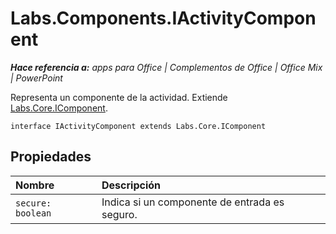 
# <a name="labs.components.iactivitycomponent"></a>Labs.Components.IActivityComponent

 _**Hace referencia a:** apps para Office | Complementos de Office | Office Mix | PowerPoint_

Representa un componente de la actividad. Extiende [Labs.Core.IComponent](../../reference/office-mix/labs.core.icomponent.md).

```
interface IActivityComponent extends Labs.Core.IComponent
```


## <a name="properties"></a>Propiedades


|Nombre|Descripción|
|:-----|:-----|
| `secure: boolean`|Indica si un componente de entrada es seguro.|
